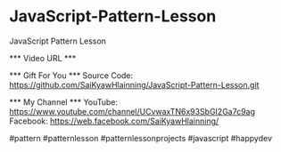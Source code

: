 # JavaScript-Pattern-Lesson
JavaScript Pattern Lesson

*** Video URL ***


*** Gift For You ***
Source Code: https://github.com/SaiKyawHlainning/JavaScript-Pattern-Lesson.git

*** My Channel ***
YouTube: https://www.youtube.com/channel/UCvwaxTN6x93SbGI2Ga7c9ag
Facebook: https://web.facebook.com/SaiKyawHlainning/

#pattern
#patternlesson
#patternlessonprojects
#javascript
#happydev
